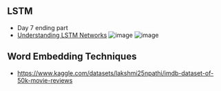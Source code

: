 ## LSTM 
* Day 7 ending part
* [Understanding LSTM Networks](https://colah.github.io/posts/2015-08-Understanding-LSTMs/)
 ![image](https://user-images.githubusercontent.com/67424390/209438337-f56a9ba0-5b6f-4074-98ad-9edc5f9e569b.png)
 ![image](https://user-images.githubusercontent.com/67424390/209438362-6f59cc31-3de0-42db-b934-44bab94121b2.png)

## Word Embedding Techniques 
* https://www.kaggle.com/datasets/lakshmi25npathi/imdb-dataset-of-50k-movie-reviews
